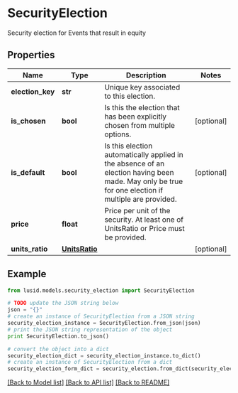 # SecurityElection

Security election for Events that result in equity

## Properties
Name | Type | Description | Notes
------------ | ------------- | ------------- | -------------
**election_key** | **str** | Unique key associated to this election. | 
**is_chosen** | **bool** | Is this the election that has been explicitly chosen from multiple options. | [optional] 
**is_default** | **bool** | Is this election automatically applied in the absence of an election having been made.  May only be true for one election if multiple are provided. | [optional] 
**price** | **float** | Price per unit of the security. At least one of UnitsRatio or Price must be provided. | 
**units_ratio** | [**UnitsRatio**](UnitsRatio.md) |  | [optional] 

## Example

```python
from lusid.models.security_election import SecurityElection

# TODO update the JSON string below
json = "{}"
# create an instance of SecurityElection from a JSON string
security_election_instance = SecurityElection.from_json(json)
# print the JSON string representation of the object
print SecurityElection.to_json()

# convert the object into a dict
security_election_dict = security_election_instance.to_dict()
# create an instance of SecurityElection from a dict
security_election_form_dict = security_election.from_dict(security_election_dict)
```
[[Back to Model list]](../README.md#documentation-for-models) [[Back to API list]](../README.md#documentation-for-api-endpoints) [[Back to README]](../README.md)


